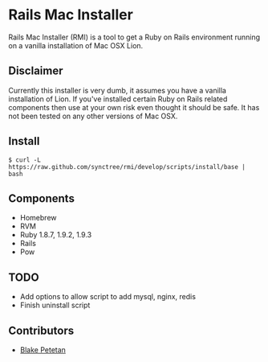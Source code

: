 # Rails Mac Installer 

Rails Mac Installer (RMI) is a tool to get a Ruby on Rails environment running on a vanilla installation of Mac OSX Lion. 

## Disclaimer

Currently this installer is very dumb, it assumes you have a vanilla installation of Lion. If you've installed certain Ruby on Rails related components then use at your own risk even thought it should be safe. It has not been tested on any other versions of Mac OSX. 

## Install

    $ curl -L https://raw.github.com/synctree/rmi/develop/scripts/install/base | bash

## Components
  
  * Homebrew
  * RVM
  * Ruby 1.8.7, 1.9.2, 1.9.3
  * Rails
  * Pow

## TODO
  
  * Add options to allow script to add mysql, nginx, redis
  * Finish uninstall script

## Contributors

  * [Blake Petetan](https://github.com/petetan)